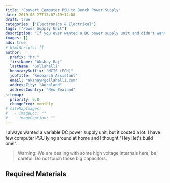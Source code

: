 ```yaml
---
title: "Convert Computer PSU to Bench Power Supply"
date: 2019-08-27T13:07:19+12:00
draft: true
categories: ["Electronics & Electrical"]
tags: ["Power Supply Unit"]
description: "If you ever wanted a DC power supply unit and didn't want to spend too much, then this blog might help you to build one from scratch."
images: []
ads: true
# htmlScripts: []
author:
  prefix: "Mr."
  firstName: "Akshay Raj"
  lastName: "Gollahalli"
  honorarySuffix: "MCIS (FCH)"
  jobTitle: "Research Assistant"
  email: "akshay@gollahalli.com"
  addressCity: "Auckland"
  addressCountry: "New Zealand"
sitemap:
  priority: 0.8
  changeFreq: monthly
# siteMapImages:
#   - imageLoc: ""
#     imageCaption: ""
---
```


I always wanted a variable DC power supply unit, but it costed a lot. I have few computer PSU lying around at home and I thought "Hey! let's build one!".

> Warning: We are dealing with some high voltage internals here, be careful. Do not touch those big capacitors.

## Required Materials
